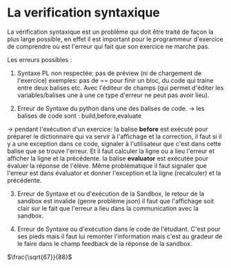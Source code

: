 # La verification syntaxique

La vérification syntaxique est un problème qui doit être traité de façon la plus large possible, en effet il est important pour le programmeur d'exercice de comprendre où est l'erreur qui fait que son exercice ne marche pas.

Les erreurs possibles :

1) Syntaxe PL non respectée: pas de préview (ni de chargement de l'exercice)
	exemples: pas de == pour finir un bloc, du code qui traine entre deux balises etc. Avec l'éditeur de champs (qui permet d'éditer les variables/balises une à une ce type d'erreur ne peut pas avoir lieu).

2) Erreur de Syntaxe du python dans une des balises de code.
 -> les balises de code sont : build,before,evaluate

 -> pendant l'exécution d'un exercice:
	la balise  **before** est exécuté pour préparer le dictionnaire qui va servir à l'affichage et la correction, il faut si il y a une exception dans ce code, signaler à l'utilisateur que c'est dans cette balise que se trouve l'erreur. Et il faut calculer la ligne ou a lieu l'erreur et afficher la ligne et la précédente.
	la balise **evaluator** est exécutée pour évaluer la réponse de l'élève. Même problématique il faut signaler que l'erreur est dans évaluator et donner l'exception et la ligne (recalculer) et la précédente.

3) Erreur de Syntaxe et ou d'exécution de la Sandbox, le retour de la sandbox est invalide (genre problème json) il faut que l'affichage soit clair sur le fait que l'erreur a lieu dans la communication avec la sandbox.

4) Erreur de Syntaxe ou d'exécution dans le code de l'étudiant. C'est pour ses pieds mais il faut lui remonter l'information mais c'est au gradeur de le faire dans le champ feedback de la réponse de la sandbox.


$\frac{\sqrt{67}}{88}$


